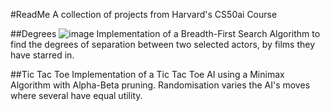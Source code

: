 #ReadMe
A collection of projects from Harvard's CS50ai Course

##Degrees
![image](https://github.com/frellwan/CS50AI/assets/12740967/f72d692a-38dd-41e3-9290-a5c5dd1b3f07)
Implementation of a Breadth-First Search Algorithm to find the degrees of separation between two selected actors, by films they have starred in.

##Tic Tac Toe
Implementation of a Tic Tac Toe AI using a Minimax Algorithm with Alpha-Beta pruning. Randomisation varies the AI's moves where several have equal utility.

